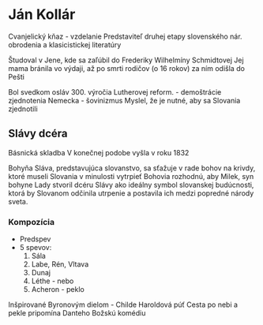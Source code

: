 # Ján Kollár
Cvanjelický kňaz - vzdelanie
Predstaviteľ druhej etapy slovenského nár. obrodenia a klasicistickej literatúry

Študoval v Jene, kde sa zaľúbil do Frederiky Wilhelmíny Schmidtovej
Jej mama bránila vo výdaji, až po smrti rodičov (o 16 rokov) za ním odišla do Pešti

Bol svedkom osláv 300. výročia Lutherovej reform. - demoštrácie zjednotenia Nemecka - šovinizmus
Myslel, že je nutné, aby sa Slovania zjednotili


## Slávy dcéra
Básnická skladba
V konečnej podobe vyšla v roku 1832

Bohyňa Sláva, predstavujúca slovanstvo, sa sťažuje v rade bohov na krivdy, ktoré museli Slovania v minulosti vytrpieť
Bohovia rozhodnú, aby Milek, syn bohyne Lady stvoril dcéru Slávy ako ideálny symbol slovanskej budúcnosti, ktorá by Slovanom odčinila utrpenie a postavila ich medzi popredné národy sveta.

### Kompozícia
- Predspev
- 5 spevov:
	1. Sála
	2. Labe, Rén, Vltava
	3. Dunaj
	4. Léthe - nebo
	5. Acheron - peklo

Inšpirované Byronovým dielom - Childe Haroldová púť
Cesta po nebi a pekle pripomína Danteho Božskú komédiu